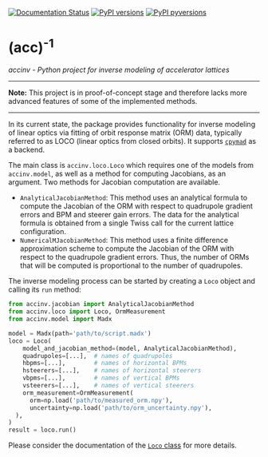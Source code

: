 <!---
SPDX-FileCopyrightText: 2022 Dominik Vilsmeier

SPDX-License-Identifier: GPL-3.0-or-later
-->


[![Documentation Status](https://readthedocs.org/projects/accinv/badge/?version=latest)](https://accinv.readthedocs.io/en/latest/)
[![PyPI versions](https://img.shields.io/pypi/v/accinv.svg)](https://pypi.org/project/accinv/)
[![PyPI pyversions](https://img.shields.io/pypi/pyversions/accinv.svg)](https://pypi.org/project/accinv/)


# (acc)<sup>-1</sup>

*accinv - Python project for inverse modeling of accelerator lattices*

-----

**Note:** This project is in proof-of-concept stage and therefore lacks more advanced features
of some of the implemented methods.

-----

In its current state, the package provides functionality for inverse modeling of linear optics
via fitting of orbit response matrix (ORM) data, typically referred to as LOCO (linear optics
from closed orbits). It supports [`cpymad`](https://pypi.org/project/cpymad/) as a backend.

The main class is `accinv.loco.Loco` which requires one of the models from `accinv.model`, as well as
a method for computing Jacobians, as an argument.
Two methods for Jacobian computation are available.

* `AnalyticalJacobianMethod`: This method uses an analytical formula to compute the Jacobian of the ORM
  with respect to quadrupole gradient errors and BPM and steerer gain errors. The data for the
  analytical formula is obtained from a single Twiss call for the current lattice configuration.
* `NumericalMJacobianMethod`: This method uses a finite difference approximation scheme to compute the Jacobian of
  the ORM with respect to the quadrupole gradient errors. Thus, the number of ORMs that will be computed 
  is proportional to the number of quadrupoles.

The inverse modeling process can be started by creating a `Loco` object and calling its `run` method:

```py
from accinv.jacobian import AnalyticalJacobianMethod
from accinv.loco import Loco, OrmMeasurement
from accinv.model import Madx

model = Madx(path='path/to/script.madx')
loco = Loco(
    model_and_jacobian_method=(model, AnalyticalJacobianMethod),
    quadrupoles=[...],  # names of quadrupoles
    hbpms=[...],        # names of horizontal BPMs
    hsteerers=[...],    # names of horizontal steerers
    vbpms=[...],        # names of vertical BPMs
    vsteerers=[...],    # names of vertical steerers
    orm_measurement=OrmMeasurement(
      orm=np.load('path/to/measured_orm.npy'),
      uncertainty=np.load('path/to/orm_uncertainty.npy'),
  ),
)
result = loco.run()
```

Please consider the documentation of the
[`Loco` class](https://accinv.readthedocs.io/en/latest/api/accinv.loco.html#accinv.loco.Loco)
for more details.
